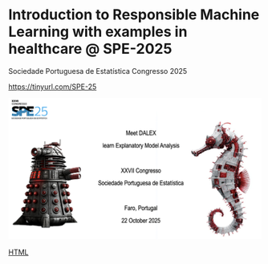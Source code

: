 # Introduction to Responsible Machine Learning with examples in healthcare @ SPE-2025

Sociedade Portuguesa de Estatística Congresso 2025

https://tinyurl.com/SPE-25

![](figures/faro.png)

[HTML](https://htmlpreview.github.io/?https://raw.githubusercontent.com/pbiecek/SPE2025/main/SPE2025.html#/title-slide)

